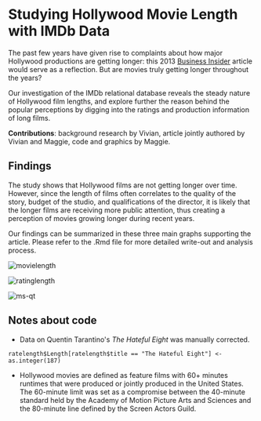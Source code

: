 # Studying Hollywood Movie Length with IMDb Data

The past few years have given rise to complaints about how major Hollywood productions are getting longer: this 2013 [Business Insider](http://www.businessinsider.com/movies-are-getting-longer-2013-1) article would serve as a reflection. But are movies truly getting longer throughout the years?

Our investigation of the IMDb relational database reveals the steady nature of Hollywood film lengths, and explore further the reason behind the popular perceptions by digging into the ratings and production information of long films.

**Contributions**: background research by Vivian, article jointly authored by Vivian and Maggie, code and graphics by Maggie.

## Findings

The study shows that Hollywood films are not getting longer over time. However, since the length of films often correlates to the quality of the story, budget of the studio, and qualifications of the director, it is likely that the longer films are receiving more public attention, thus creating a perception of movies growing longer during recent years.

Our findings can be summarized in these three main graphs supporting the article. Please refer to the .Rmd file for more detailed write-out and analysis process.

![movielength](https://github.com/wxiaonanw/sds192-mp4-vivian-maggie/blob/master/mp4-1.png)

![ratinglength](https://github.com/wxiaonanw/sds192-mp4-vivian-maggie/blob/master/mp4-2.png)

![ms-qt](https://github.com/wxiaonanw/sds192-mp4-vivian-maggie/blob/master/mp4-3.png)


## Notes about code

* Data on Quentin Tarantino's *The Hateful Eight* was manually corrected.
```
ratelength$Length[ratelength$title == "The Hateful Eight"] <- as.integer(187)
```

* Hollywood movies are defined as feature films with 60+ minutes runtimes that were produced or jointly produced in the United States. The 60-minute limit was set as a compromise between the 40-minute standard held by the Academy of Motion Picture Arts and Sciences and the 80-minute line defined by the Screen Actors Guild.
